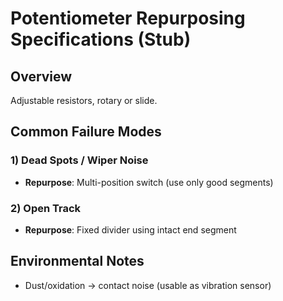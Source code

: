 # Potentiometer Repurposing Specifications (Stub)

## Overview
Adjustable resistors, rotary or slide.

## Common Failure Modes
### 1) Dead Spots / Wiper Noise
- **Repurpose**: Multi-position switch (use only good segments)

### 2) Open Track
- **Repurpose**: Fixed divider using intact end segment

## Environmental Notes
- Dust/oxidation → contact noise (usable as vibration sensor)
